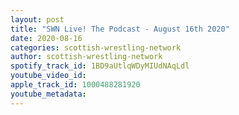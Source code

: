 ```yaml
---
layout: post
title: "SWN Live! The Podcast - August 16th 2020"
date: 2020-08-16
categories: scottish-wrestling-network
author: scottish-wrestling-network
spotify_track_id: 1BD9aUtlqWDyMIUdNAqLdl
youtube_video_id: 
apple_track_id: 1000488281920
youtube_metadata: 
---
```

